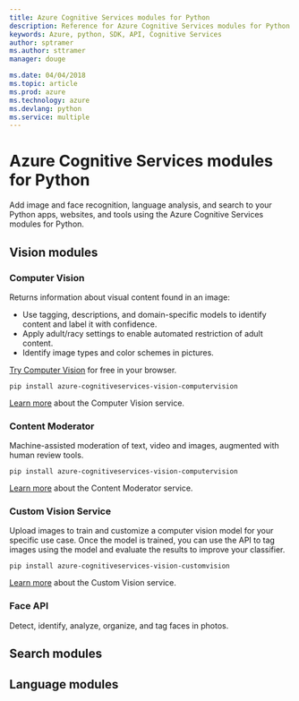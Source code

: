 ```yaml
---
title: Azure Cognitive Services modules for Python
description: Reference for Azure Cognitive Services modules for Python
keywords: Azure, python, SDK, API, Cognitive Services
author: sptramer
ms.author: sttramer
manager: douge

ms.date: 04/04/2018
ms.topic: article
ms.prod: azure
ms.technology: azure
ms.devlang: python
ms.service: multiple
---
```


# Azure Cognitive Services modules for Python

Add image and face recognition, language analysis, and search to your Python apps, websites, and tools using the Azure Cognitive Services modules for Python.

## Vision modules

### Computer Vision 

Returns information about visual content found in an image:

- Use tagging, descriptions, and domain-specific models to identify content and label it with confidence.
- Apply adult/racy settings to enable automated restriction of adult content.
- Identify image types and color schemes in pictures.

[Try Computer Vision](https://azure.microsoft.com/en-us/services/cognitive-services/computer-vision/) for free in your browser.

```
pip install azure-cognitiveservices-vision-computervision
```

[Learn more](https://azure.microsoft.com/en-us/services/cognitive-services/computer-vision/) about the Computer Vision service.

### Content Moderator

Machine-assisted moderation of text, video and images, augmented with human review tools.

```
pip install azure-cognitiveservices-vision-computervision
```

[Learn more](https://azure.microsoft.com/en-us/services/cognitive-services/content-moderator/) about the Content Moderator service.

### Custom Vision Service

Upload images to train and customize a computer vision model for your specific use case. Once the model is trained, you can use the API to tag images using the model and evaluate the results to improve your classifier.

```
pip install azure-cognitiveservices-vision-customvision
```

[Learn more](https://azure.microsoft.com/en-us/services/cognitive-services/custom-vision-service/) about the Custom Vision service.

### Face API

Detect, identify, analyze, organize, and tag faces in photos. 

## Search modules

## Language modules
